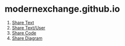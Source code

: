 # modernexchange.github.io

1. [Share Text](https://modernexchange.github.io/firepad/examples/richtext-simple.html)
1. [Share Text/User](https://modernexchange.github.io/firepad/examples/userlist.html)
1. [Share Code](https://modernexchange.github.io/firepad/examples/code.html)
1. [Share Diagram](https://modernexchange.github.io/firepad/examples/index.html)
